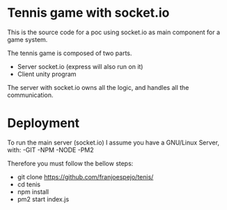 # Tennis game with socket.io

This is the source code for a poc using socket.io as main component for a game system.

The tennis game is composed of two parts.

- Server socket.io (express will also run on it)
- Client unity program

The server with socket.io owns all the logic, and handles all the communication. 

# Deployment


To run the main server (socket.io) 
I assume you have a GNU/Linux Server, with:
-GIT
-NPM
-NODE
-PM2

Therefore you must follow the bellow steps:

- git clone https://github.com/franjoespejo/tenis/
- cd tenis
- npm install
- pm2 start index.js
